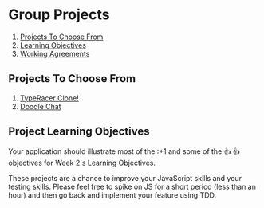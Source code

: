 # Group Projects
1. [Projects To Choose From](#projects-to-choose-from)
1. [Learning Objectives](#learning-objectives)
1. [Working Agreements](../working-agreements.md)

## Projects To Choose From

1. [TypeRacer Clone!](group-projects/typeracer.md)
1. [Doodle Chat](group-projects/doodle-chat.md)


## Project Learning Objectives

Your application should illustrate most of the :+1 and some of the :+1: :+1:
objectives for Week 2's Learning Objectives.

These projects are a chance to improve your JavaScript skills and your testing skills. Please feel free to spike on JS for a short period (less than an hour) and then go back and implement your feature using TDD.
